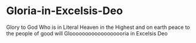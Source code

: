 # Gloria-in-Excelsis-Deo
Glory to God Who is in Literal Heaven in the Highest
and on earth peace to the people of good will
Gloooooooooooooooooria in Excelsis Deo